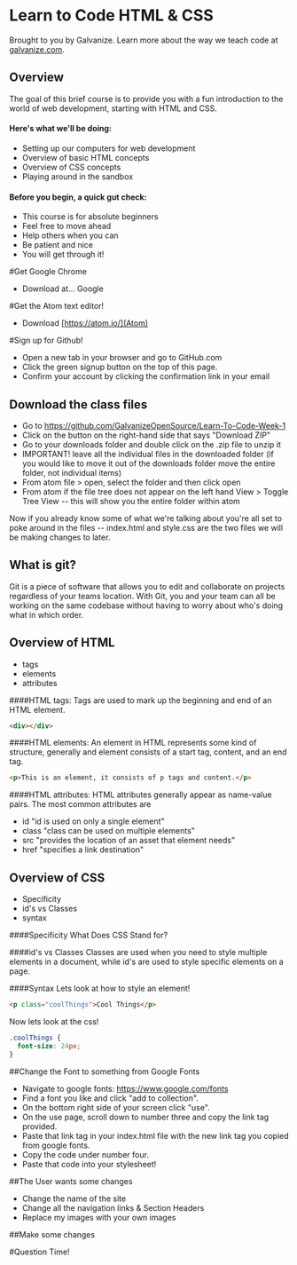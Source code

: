 # Learn to Code HTML & CSS
Brought to you by Galvanize. Learn more about the way we teach code at <a href=//galvanize.com>galvanize.com</a>.

## Overview
The goal of this brief course is to provide you with a fun introduction to the world of web development, starting with HTML and CSS. 

#### Here's what we'll be doing:
* Setting up our computers for web development
* Overview of basic HTML concepts
* Overview of CSS concepts
* Playing around in the sandbox

#### Before you begin, a quick gut check:
* This course is for absolute beginners
* Feel free to move ahead
* Help others when you can
* Be patient and nice
* You will get through it!


#Get Google Chrome
- Download at... Google

#Get the Atom text editor!
- Download [https://atom.io/](Atom)

#Sign up for Github!
- Open a new tab in your browser and go to GitHub.com
- Click the green signup button on the top of this page.
- Confirm your account by clicking the confirmation link in your email

## Download the class files
- Go to https://github.com/GalvanizeOpenSource/Learn-To-Code-Week-1
- Click on the button on the right-hand side that says "Download ZIP"
- Go to your downloads folder and double click on the .zip file to unzip it
- IMPORTANT! leave all the individual files in the downloaded folder (if you would like to move it out of the downloads folder move the entire folder, not individual items)
- From atom file > open, select the folder and then click open
- From atom if the file tree does not appear on the left hand View > Toggle Tree View -- this will show you the entire folder within atom

Now if you already know some of what we're talking about you're all set to poke around in the files -- index.html and style.css are the two files we will be making changes to later.

## What is git?
Git is a piece of software that allows you to edit and collaborate on projects
regardless of your teams location. With Git, you and your team can all be working
on the same codebase without having to worry about who's doing what in which order.


## Overview of HTML
- tags
- elements
- attributes

####HTML tags:
Tags are used to mark up the beginning and end of an HTML element.

```html
<div></div>
```

####HTML elements:
An element in HTML represents some kind of structure, generally and element
consists of a start tag, content, and an end tag.

  ```html
  <p>This is an element, it consists of p tags and content.</p>
  ```

####HTML attributes:
HTML attributes generally appear as name-value pairs. The most common attributes
are
- id "id is used on only a single element"
- class  "class can be used on multiple elements"
- src "provides the location of an asset that element needs"
- href "specifies a link destination"



## Overview of CSS
- Specificity
- id's vs Classes
- syntax

####Specificity
What Does CSS Stand for?

####id's vs Classes
Classes are used when you need to style multiple elements in a document, while
id's are used to style specific elements on a page.

####Syntax
Lets look at how to style an element!

```html
<p class="coolThings">Cool Things</p>
```
Now lets look at the css!
```css
.coolThings {
  font-size: 24px;
}
```


##Change the Font to something from Google Fonts
- Navigate to google fonts: https://www.google.com/fonts
- Find a font you like and click "add to collection".
- On the bottom right side of your screen click "use".
- On the use page, scroll down to number three and copy the link tag provided.
- Paste that link tag in your index.html file with the new link tag you copied from google fonts.
- Copy the code under number four.
- Paste that code into your stylesheet!

##The User wants some changes
- Change the name of the site
- Change all the navigation links & Section Headers
- Replace my images with your own images

##Make some changes


#Question Time!
